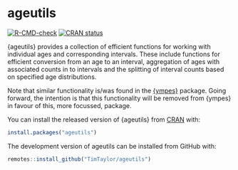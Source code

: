 
<!-- README.md is generated from README.Rmd. Please edit that file -->

# ageutils

<!-- badges: start -->

[![R-CMD-check](https://github.com/TimTaylor/ageutils/actions/workflows/R-CMD-check.yaml/badge.svg)](https://github.com/TimTaylor/ageutils/actions/workflows/R-CMD-check.yaml)
<a href="https://CRAN.R-project.org/package=ageutils" class="pkgdown-release"><img src="https://www.r-pkg.org/badges/version/ageutils" alt="CRAN status" /></a>
<!-- badges: end -->

{ageutils} provides a collection of efficient functions for working with
individual ages and corresponding intervals. These include functions for
efficient conversion from an age to an interval, aggregation of ages
with associated counts in to intervals and the splitting of interval
counts based on specified age distributions.

Note that similar functionality is/was found in the
[{ympes}](https://cran.r-project.org/package=ympes) package. Going
forward, the intention is that this functionality will be removed from
{ympes} in favour of this, more focussed, package.

You can install the released version of {ageutils} from
[CRAN](https://cran.r-project.org/) with:

``` r
install.packages("ageutils")
```

<div class="pkgdown-devel">

The development version of ageutils can be installed from GitHub with:

``` r
remotes::install_github("TimTaylor/ageutils")
```

</div>
